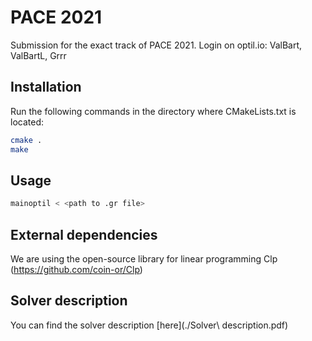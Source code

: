 # PACE 2021

Submission for the exact track of PACE 2021. 
Login on optil.io: ValBart, ValBartL, Grrr

## Installation

Run the following commands in the directory where CMakeLists.txt is located:

```bash
cmake .
make
```

## Usage

```bash
mainoptil < <path to .gr file>
```

## External dependencies

We are using the open-source library for linear programming Clp (https://github.com/coin-or/Clp)

## Solver description

You can find the solver description [here](./Solver\ description.pdf) 
